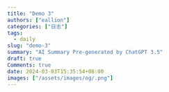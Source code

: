 ```yaml
---
title: "Demo 3"
authors: ["eallion"]
categories: ["日志"]
tags: 
  - daily
slug: "demo-3"
summary: "AI Summary Pre-generated by ChatGPT 3.5"
draft: true
Comments: true
date: 2024-03-03T15:35:54+08:00
images: ["/assets/images/og/.png"]
---
```

